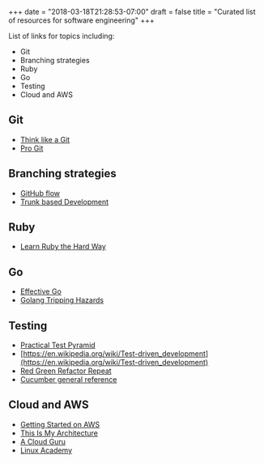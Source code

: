 +++
date = "2018-03-18T21:28:53-07:00"
draft = false
title = "Curated list of resources for software engineering"
+++

List of links for topics including:

* Git
* Branching strategies
* Ruby
* Go
* Testing
* Cloud and AWS

<!--more-->

## Git

* [Think like a Git](http://think-like-a-git.net/)
* [Pro Git](https://git-scm.com/book/en/v2/Getting-Started-About-Version-Control)

## Branching strategies

* [GitHub flow](http://scottchacon.com/2011/08/31/github-flow.html)
* [Trunk based Development](https://trunkbaseddevelopment.com/)

## Ruby

* [Learn Ruby the Hard Way](https://learnrubythehardway.org/book/)

## Go

* [Effective Go](https://golang.org/doc/effective_go.html)
* [Golang Tripping Hazards](https://github.com/monsooncommerce/golang-tripping-hazards)

## Testing

* [Practical Test Pyramid](https://martinfowler.com/articles/practical-test-pyramid.html)
* [https://en.wikipedia.org/wiki/Test-driven_development](https://en.wikipedia.org/wiki/Test-driven_development)
* [Red Green Refactor Repeat](http://www.jamesshore.com/Blog/Red-Green-Refactor.html)
* [Cucumber general reference](https://cucumber.io/docs/reference)

## Cloud and AWS

* [Getting Started on AWS](https://aws.amazon.com/getting-started/)
* [This Is My Architecture](https://aws.amazon.com/this-is-my-architecture/)
* [A Cloud Guru](https://acloud.guru/)
* [Linux Academy](https://linuxacademy.com/)
